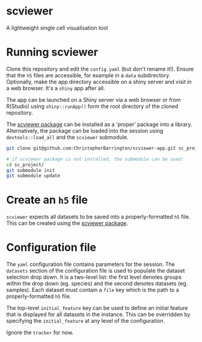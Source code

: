# scviewer

A lightweight single cell visualisation tool


# Running scviewer

Clone this repository and edit the `config.yaml` (but don't rename it!). Ensure that the `h5` files are accessible, for example in a `data` subdirectory. Optionally, make the app directory accessible on a shiny server and visit in a web browser. It's a `shiny` app after all.

The app can be launched on a Shiny server via a web browser or from R(Studio) using `shiny::runApp()` form the root directory of the cloned repository.

The [scviewer package](https://github.com/ChristopherBarrington/scviewer) can be installed as a 'proper' package into a library. Alternatively, the package can be loaded into the session using `devtools::load_all` and the `scviewer` submodule.

```bash
git clone git@github.com:ChristopherBarrington/scviewer-app.git sc_project

# if scviewer package is not installed, the submodule can be used:
cd sc_project/
git submodule init
git submodule update
```


# Create an `h5` file

`scviewer` expects all datasets to be saved into a properly-formatted `h5` file. This can be created using the [scviewer package](https://github.com/ChristopherBarrington/scviewer).


# Configuration file

The `yaml` configuration file contains parameters for the session. The `datasets` section of the configuration file is used to populate the dataset selection drop down. It is a two-level list: the first level denotes groups within the drop down (eg. species) and the second denotes datasets (eg. samples). Each dataset must contain a `file` key which is the path to a properly-formatted `h5` file.

The top-level `initial_feature` key can be used to define an initial feature that is displayed for all datasets in the instance. This can be overridden by specifying the `initial_feature` at any level of the configuration.

Ignore the `tracker` for now.
